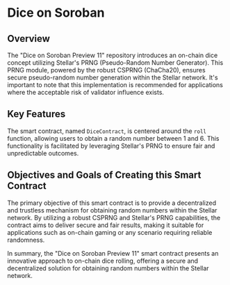 # Dice on Soroban

## Overview

The "Dice on Soroban Preview 11" repository introduces an on-chain dice concept utilizing Stellar's PRNG (Pseudo-Random Number Generator). This PRNG module, powered by the robust CSPRNG (ChaCha20), ensures secure pseudo-random number generation within the Stellar network. It's important to note that this implementation is recommended for applications where the acceptable risk of validator influence exists.

## Key Features

The smart contract, named `DiceContract`, is centered around the `roll` function, allowing users to obtain a random number between 1 and 6. This functionality is facilitated by leveraging Stellar's PRNG to ensure fair and unpredictable outcomes.

## Objectives and Goals of Creating this Smart Contract

The primary objective of this smart contract is to provide a decentralized and trustless mechanism for obtaining random numbers within the Stellar network. By utilizing a robust CSPRNG and Stellar's PRNG capabilities, the contract aims to deliver secure and fair results, making it suitable for applications such as on-chain gaming or any scenario requiring reliable randomness.

In summary, the "Dice on Soroban Preview 11" smart contract presents an innovative approach to on-chain dice rolling, offering a secure and decentralized solution for obtaining random numbers within the Stellar network.